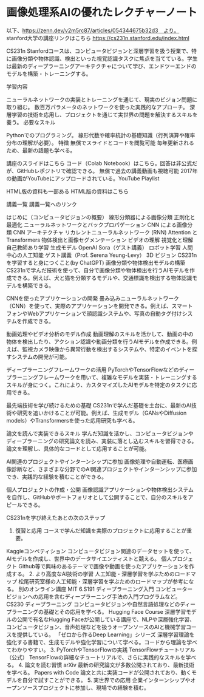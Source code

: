 # 画像処理系AIの優れたレクチャーノート

以下、https://zenn.dev/v2m5rc87/articles/054344675b32d3　より。
stanford大学の講座リンクはこちら
https://cs231n.stanford.edu/index.html

CS231n Stanfordコースは、コンピュータビジョンと深層学習を扱う授業で、特に画像分類や物体認識、検出といった視覚認識タスクに焦点を当てている。学生は最新のディープラーニングアーキテクチャについて学び、エンドツーエンドのモデルを構築・トレーニングする。

学習内容

ニューラルネットワークの実装とトレーニングを通じて、現実のビジョン問題に取り組む。
数百万パラメータのネットワークを使った実践的なアプローチ。
深層学習の技術を応用し、プロジェクトを通じて実世界の問題を解決するスキルを養う。
必要なスキル

Pythonでのプログラミング。
線形代数や確率統計の基礎知識（行列演算や確率分布の理解が必要）。
特徴
無償でスライドとコードを閲覧可能
毎年更新されるため、最新の話題も学べる。

講座のスライドはこちら
コード（Colab Notebook）はこちら。回答は非公式だが、GitHubレポジトリで確認できる。
無償で過去の講義動画も視聴可能
2017年の動画がYouTubeにアップロードされている。YouTube Playlist

HTML版の資料も一部ある
HTML版の資料はこちら

講義一覧
講義一覧へのリンク

はじめに（コンピュータビジョンの概要）
線形分類器による画像分類
正則化と最適化
ニューラルネットワークとバックプロパゲーション
CNN による画像分類
CNN アーキテクチャ
リカレントニューラルネットワーク (RNN)
Attention と Transformers
物体検出と画像セグメンテーション
ビデオの理解
視覚化と理解
自己教師あり学習
生成モデル
OpenAI Sora（ゲスト講義）
ロボット学習
人間中心の人工知能
ゲスト講義（Prof. Serena Yeung-Levy）
3D ビジョン
CS231nを学習すると身につくこと(by ChatGPT)
画像分類や物体検出モデルの構築
CS231nで学んだ技術を使って、自分で画像分類や物体検出を行うAIモデルを作成できる。例えば、犬と猫を分類するモデルや、交通標識を検出する物体認識モデルを構築できる。

CNNを使ったアプリケーションの開発
畳み込みニューラルネットワーク（CNN）を使って、実際のアプリケーションを開発できる。例えば、スマートフォンやWebアプリケーションで顔認識システムや、写真の自動タグ付けシステムを作成できる。

動画処理やビデオ分析のモデル作成
動画理解のスキルを活かして、動画の中の物体を検出したり、アクション認識や動画分類を行うAIモデルを作成できる。例えば、監視カメラ映像から異常行動を検出するシステムや、特定のイベントを探すシステムの開発が可能。

ディープラーニングフレームワークの活用
PyTorchやTensorFlowなどのディープラーニングフレームワークを用いて、複雑なモデルを実装・トレーニングするスキルが身につく。これにより、カスタマイズしたAIモデルを特定のタスクに応用できる。

最先端技術を学び続けるための基礎
CS231nで学んだ基礎を土台に、最新のAI技術や研究を追いかけることが可能。例えば、生成モデル（GANsやDiffusion models）やTransformersを使った応用研究も学べる。

論文を読んで実装できるスキル
学んだ知識を活かし、コンピュータビジョンやディープラーニングの研究論文を読み、実装に落とし込むスキルを習得できる。論文を理解し、具体的なコードとして応用することが可能。

AI関連のプロジェクトやインターンシップに参加
画像処理や自動運転、医療画像診断など、さまざまな分野でのAI関連プロジェクトやインターンシップに参加でき、実践的な経験を積むことができる。

個人プロジェクトの作成・公開
画像認識アプリケーションや物体検出システムを自作し、GitHubやポートフォリオとして公開することで、自分のスキルをアピールできる。

CS231nを学び終えたあとの次のステップ
1. 復習と応用
コースで学んだ知識を実際のプロジェクトに応用することが重要。

Kaggleコンペティション
コンピュータビジョン関連のデータセットを使って、AIモデルを作成し、世界中のデータサイエンティストと競える。
個人プロジェクト
Github等で興味のあるテーマで画像や動画を使ったアプリケーションを作成する。
2. より高度なAI技術の学習
人工知能・深層学習を学ぶためのロードマップ
松尾研究室様の人工知能・深層学習を学ぶためのロードマップが参考になる。
別のオンライン講座
MIT 6.S191 ディープラーニング入門
コンピュータービジョンへの応用を含むディープラーニング手法の入門プログラムなど。
CS230 ディープラーニング
コンピュータビジョンや自然言語処理などのディープラーニングの基礎とその応用を学べる。
Hugging Face Course
深層学習モデルの公開で有名なHugging Faceが公開している講座で、NLPや深層強化学習、コンピュータビジョン、音声処理などを扱うオープンソースのAIと機械学習コースを提供している。
「ゼロから作るDeep Learning」シリーズ
深層学習理論を強化する書籍で、生成モデルや強化学習について学べる。コードから理論を学べてわかりやすい。
3. PyTorchやTensorFlowの実践
TensorFlowチュートリアル（公式）
TensorFlowの詳細なチュートリアルで、さらに実践的なスキルを学べる。
4. 論文を読む習慣
arXiv
最新の研究論文が多数公開されており、最新技術を学べる。
Papers with Code
論文と共に実装コードが公開されており、動くモデルを自分で試すことができる。
5. 実世界での応用
企業インターンシップやオープンソースプロジェクトに参加し、現場での経験を積む。




